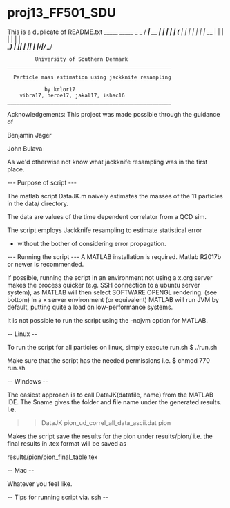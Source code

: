 # proj13_FF501_SDU
This is a duplicate of README.txt
        _____ _____  _    _ 
			 / ____|  __ \| |  | |
			| (___ | |  | | |  | |
			 \___ \| |  | | |  | |	
			 ____) | |__| | |__| |
			|_____/|_____/ \____/  
          
		     University of Southern Denmark
	_____________________________________________________

	  Particle mass estimation using jackknife resampling

				by krlor17
		vibra17, heroe17, jakal17, ishac16
	_____________________________________________________


Acknowledgements:
This project was made possible through the guidance of 

Benjamin Jäger

John Bulava

As we'd otherwise not know what jackknife resampling was in the first place.


--- Purpose of script ---

The matlab script DataJK.m naively estimates the masses of the 11
particles in the data/ directory.

The data are values of the time dependent correlator from a QCD sim.

The script employs Jackknife resampling to estimate statistical error
- without the bother of considering error propagation.


--- Running the script ---
A MATLAB installation is required. Matlab R2017b or newer is recommended.

If possible, running the script in an environment not using a x.org server
makes the process quicker (e.g. SSH connection to a ubuntu server system),
 as MATLAB will then select SOFTWARE OPENGL rendering. (see bottom)
In a x server environment (or equivalent) MATLAB will run JVM by default, 
putting quite a load on low-performance systems.

It is not possible to run the script using the -nojvm option for MATLAB.


-- Linux --
               
To run the script for all particles on linux, simply execute run.sh
$	./run.sh

Make sure that the script has the needed permissions i.e.
$	chmod 770 run.sh



-- Windows --

The easiest approach is to call DataJK(datafile, name) from the MATLAB IDE.
The $name gives the folder and file name under the generated results. I.e. 

>> DataJK pion_ud_correl_all_data_ascii.dat pion

Makes the script save the results for the pion under results/pion/
i.e. the final results in .tex format will be saved as 

results/pion/pion_final_table.tex



-- Mac --

Whatever you feel like. 


-- Tips for running script via. ssh --

